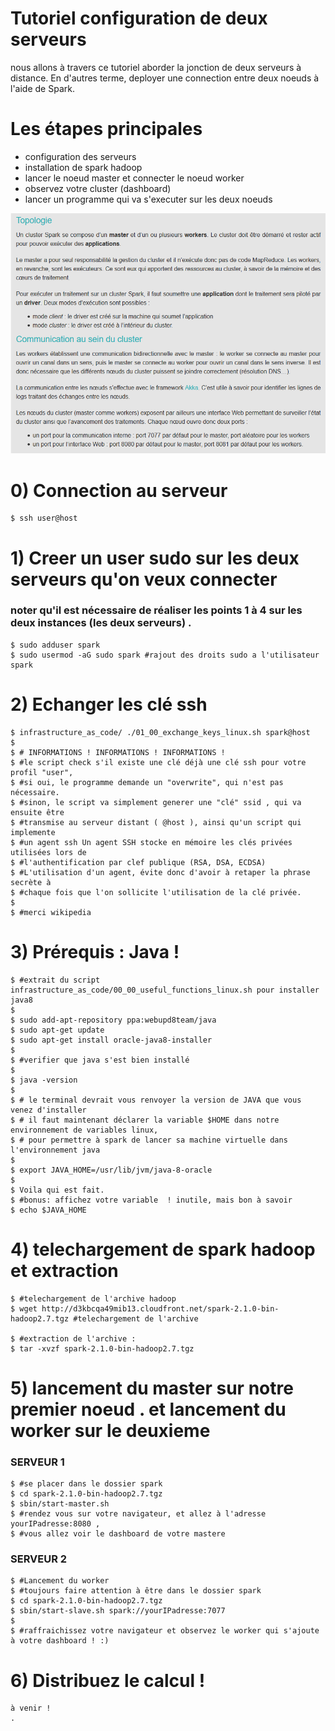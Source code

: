 # Tutoriel configuration de deux serveurs

nous allons à travers ce tutoriel aborder la jonction de deux serveurs à distance.
En d'autres terme, deployer une connection entre deux noeuds à l'aide de Spark.

# Les étapes principales

  * configuration des serveurs
  * installation de spark hadoop
  * lancer le noeud master et connecter le noeud worker
  * observez votre cluster (dashboard)
  * lancer un programme qui va s'executer sur les deux noeuds

![spark](spark.png)

# 0) Connection au serveur
    $ ssh user@host
# 1) Creer un user sudo sur les deux serveurs qu'on veux connecter
### noter qu'il est nécessaire de réaliser les points 1 à 4 sur les deux instances (les deux serveurs) .

    $ sudo adduser spark
    $ sudo usermod -aG sudo spark #rajout des droits sudo a l'utilisateur spark

# 2) Echanger les clé ssh

    $ infrastructure_as_code/ ./01_00_exchange_keys_linux.sh spark@host
    $
    $ # INFORMATIONS ! INFORMATIONS ! INFORMATIONS !
    $ #le script check s'il existe une clé déjà une clé ssh pour votre profil "user",
    $ #si oui, le programme demande un "overwrite", qui n'est pas nécessaire.
    $ #sinon, le script va simplement generer une "clé" ssid , qui va ensuite être
    $ #transmise au serveur distant ( @host ), ainsi qu'un script qui implemente
    $ #un agent ssh Un agent SSH stocke en mémoire les clés privées utilisées lors de
    $ #l'authentification par clef publique (RSA, DSA, ECDSA)
    $ #L'utilisation d'un agent, évite donc d'avoir à retaper la phrase secrète à
    $ #chaque fois que l'on sollicite l'utilisation de la clé privée.
    $
    $ #merci wikipedia

# 3) Prérequis : Java !

    $ #extrait du script infrastructure_as_code/00_00_useful_functions_linux.sh pour installer java8
    $
    $ sudo add-apt-repository ppa:webupd8team/java
    $ sudo apt-get update
    $ sudo apt-get install oracle-java8-installer
    $
    $ #verifier que java s'est bien installé
    $
    $ java -version
    $
    $ # le terminal devrait vous renvoyer la version de JAVA que vous venez d'installer
    $ # il faut maintenant déclarer la variable $HOME dans notre environnement de variables linux,
    $ # pour permettre à spark de lancer sa machine virtuelle dans l'environnement java
    $
    $ export JAVA_HOME=/usr/lib/jvm/java-8-oracle
    $
    $ Voila qui est fait.
    $ #bonus: affichez votre variable  ! inutile, mais bon à savoir
    $ echo $JAVA_HOME

# 4) telechargement de spark hadoop et extraction

    $ #telechargement de l'archive hadoop
    $ wget http://d3kbcqa49mib13.cloudfront.net/spark-2.1.0-bin-hadoop2.7.tgz #telechargement de l'archive

    $ #extraction de l'archive :
    $ tar -xvzf spark-2.1.0-bin-hadoop2.7.tgz

# 5) lancement du master sur notre premier noeud . et lancement du worker sur le deuxieme
  ### SERVEUR 1

    $ #se placer dans le dossier spark
    $ cd spark-2.1.0-bin-hadoop2.7.tgz
    $ sbin/start-master.sh
    $ #rendez vous sur votre navigateur, et allez à l'adresse yourIPadresse:8080 ,
    $ #vous allez voir le dashboard de votre mastere

  ### SERVEUR 2

    $ #Lancement du worker
    $ #toujours faire attention à être dans le dossier spark
    $ cd spark-2.1.0-bin-hadoop2.7.tgz
    $ sbin/start-slave.sh spark://yourIPadresse:7077
    $
    $ #raffraichissez votre navigateur et observez le worker qui s'ajoute à votre dashboard ! :)

# 6) Distribuez le calcul !

    à venir !
    .
